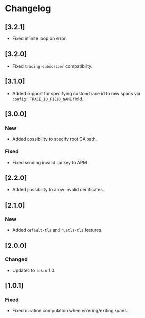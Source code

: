 # Changelog

## [3.2.1]

- Fixed infinite loop on error.

## [3.2.0]

- Fixed `tracing-subscriber` compatibility.

## [3.1.0]

- Added support for specifying custom trace id to new spans via `config::TRACE_ID_FIELD_NAME` field.

## [3.0.0]

### New

- Added possibility to specify root CA path.

### Fixed

- Fixed sending invalid api key to APM.

## [2.2.0]

- Added possibility to allow invalid certificates.

## [2.1.0]

### New

- Added `default-tls` and `rustls-tls` features.

## [2.0.0]

### Changed

- Updated to `tokio` 1.0.

## [1.0.1]

### Fixed

- Fixed duration computation when entering/exiting spans.
